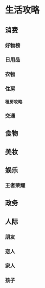 # 生活攻略

## 消费

### 好物榜

### 日用品

### 衣物

### 住房

#### 租房攻略

### 交通

## 食物

## 美妆

## 娱乐

### 王者荣耀

## 政务

## 人际

### 朋友

### 恋人

### 家人

### 孩子
